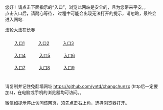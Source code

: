 您好！请点击下面指示的“入口”，浏览此网站是安全的，且为您带来平安。。 <br/>
点击入口后，请耐心等待， 过程中可能会出现无法打开的提示，请忽略，最终会进入网站. </br>

法轮大法在长春<br/>
<div style="padding:10px"><a style="margin:20px" target="_blank" href="https://dwww6j7jihy7l.cloudfront.net/2Qpsp?cnxuiehl" id="ccLink1" rel="nofollow">入口1</a> <a target="_blank" style="margin:20px" href="https://d3mn72d1g0l41.cloudfront.net/2Qpsp?woybnve" id="ccLink2" rel="nofollow">入口2</a> <a style="margin:20px" target="_blank" href="https://d3aaquq8wj1fur.cloudfront.net/2Qpsp?gqbknth" id="ccLink3" rel="nofollow">入口3</a></div>

<div style="padding:10px" ><a style="margin:20px" target="_blank" href="https://dwww6j7jihy7l.cloudfront.net/2Qpsp?cnxuiehl" id="ccLink4" rel="nofollow">入口4</a> <a style="margin:20px" href="https://d3mn72d1g0l41.cloudfront.net/2Qpsp?woybnve" target="_blank" id="ccLink5" rel="nofollow">入口5</a> <a style="margin:20px" href="https://d3aaquq8wj1fur.cloudfront.net/2Qpsp?gqbknth" target="_blank" id="ccLink6" rel="nofollow">入口6</a></div>

<div style="padding:10px"><a style="margin:20px" target="_blank" href="https://dwww6j7jihy7l.cloudfront.net/2Qpsp?cnxuiehl" id="ccLink7" rel="nofollow">入口7</a> <a style="margin:20px" href="https://d3mn72d1g0l41.cloudfront.net/2Qpsp?woybnve" target="_blank" id="ccLink8" rel="nofollow">入口8</a> <a style="margin:20px" target="_blank" href="https://d3aaquq8wj1fur.cloudfront.net/2Qpsp?gqbknth" id="ccLink9" rel="nofollow">入口9</a></div>

<br/>



请复制并记住免翻墙网址 https://github.com/yntd/changchunzx (http后一定要加s)，在电脑或手机的浏览器均可访问。。<br/>

微信如提示停止访问该网页，须先点击右上角，选择浏览器打开。
